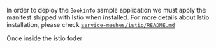 In order to deploy the `Bookinfo` sample application we must apply the manifest shipped with Istio when installed. For more details about Istio installation, please check [`service-meshes/istio/README.md`](../../service-meshes/istio/README.md#istio-installation)

Once inside the istio foder